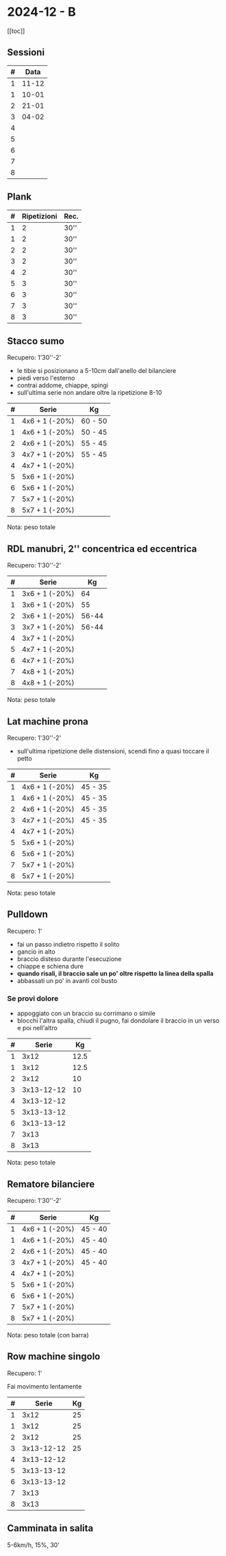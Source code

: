 # 2024-12 - B

[[toc]]

## Sessioni

| #   | Data  |
| --- | ----- |
| 1   | 11-12 |
| 1   | 10-01 |
| 2   | 21-01 |
| 3   | 04-02 |
| 4   |       |
| 5   |       |
| 6   |       |
| 7   |       |
| 8   |       |

## Plank

| #   | Ripetizioni | Rec. |
| --- | ----------- | ---- |
| 1   | 2           | 30'' |
| 1   | 2           | 30'' |
| 2   | 2           | 30'' |
| 3   | 2           | 30'' |
| 4   | 2           | 30'' |
| 5   | 3           | 30'' |
| 6   | 3           | 30'' |
| 7   | 3           | 30'' |
| 8   | 3           | 30'' |

## Stacco sumo

Recupero: 1'30''-2'

- le tibie si posizionano a 5-10cm dall'anello del bilanciere
- piedi verso l'esterno
- contrai addome, chiappe, spingi
- sull'ultima serie non andare oltre la ripetizione 8-10

| #   | Serie          | Kg      |
| --- | -------------- | ------- |
| 1   | 4x6 + 1 (-20%) | 60 - 50 |
| 1   | 4x6 + 1 (-20%) | 50 - 45 |
| 2   | 4x6 + 1 (-20%) | 55 - 45 |
| 3   | 4x7 + 1 (-20%) | 55 - 45 |
| 4   | 4x7 + 1 (-20%) |         |
| 5   | 5x6 + 1 (-20%) |         |
| 6   | 5x6 + 1 (-20%) |         |
| 7   | 5x7 + 1 (-20%) |         |
| 8   | 5x7 + 1 (-20%) |         |

Nota: peso totale

## RDL manubri, 2'' concentrica ed eccentrica

Recupero: 1'30''-2'

| #   | Serie           | Kg  |
| --- | --------------- | --- |
| 1   | 3x6 + 1 (-20%)  | 64  |
| 1   | 3x6 + 1 (-20%)  | 55  |
| 2   | 3x6 + 1 (-20%)  | 56-44 |
| 3   | 3x7 + 1 (-20%)  | 56-44 |
| 4   | 3x7 + 1 (-20%)  |     |
| 5   | 4x7 + 1 (-20%)  |     |
| 6   | 4x7 + 1 (-20%)  |     |
| 7   | 4x8 + 1 (-20%)  |     |
| 8   | 4x8 + 1 (-20%)  |     |

Nota: peso totale

## Lat machine prona

Recupero: 1'30''-2'

- sull'ultima ripetizione delle distensioni, scendi fino a quasi toccare il petto

| #   | Serie          | Kg      |
| --- | -------------- | ------- |
| 1   | 4x6 + 1 (-20%) | 45 - 35 |
| 1   | 4x6 + 1 (-20%) | 45 - 35 |
| 2   | 4x6 + 1 (-20%) | 45 - 35 |
| 3   | 4x7 + 1 (-20%) | 45 - 35 |
| 4   | 4x7 + 1 (-20%) |         |
| 5   | 5x6 + 1 (-20%) |         |
| 6   | 5x6 + 1 (-20%) |         |
| 7   | 5x7 + 1 (-20%) |         |
| 8   | 5x7 + 1 (-20%) |         |

Nota: peso totale

## Pulldown

Recupero: 1'

- fai un passo indietro rispetto il solito
- gancio in alto
- braccio disteso durante l'esecuzione
- chiappe e schiena dure
- **quando risali, il braccio sale un po' oltre rispetto la linea della spalla**
- abbassati un po' in avanti col busto

### Se provi dolore

- appoggiato con un braccio su corrimano o simile
- blocchi l'altra spalla, chiudi il pugno, fai dondolare il braccio in un verso e poi nell'altro

| #   | Serie      | Kg   |
| --- | ---------- | ---- |
| 1   | 3x12       | 12.5 |
| 1   | 3x12       | 12.5 |
| 2   | 3x12       | 10   |
| 3   | 3x13-12-12 | 10   |
| 4   | 3x13-12-12 |      |
| 5   | 3x13-13-12 |      |
| 6   | 3x13-13-12 |      |
| 7   | 3x13       |      |
| 8   | 3x13       |      |

Nota: peso totale

## Rematore bilanciere

Recupero: 1'30''-2'

| #   | Serie          | Kg      |
| --- | -------------- | ------- |
| 1   | 4x6 + 1 (-20%) | 45 - 40 |
| 1   | 4x6 + 1 (-20%) | 45 - 40 |
| 2   | 4x6 + 1 (-20%) | 45 - 40 |
| 3   | 4x7 + 1 (-20%) | 45 - 40 |
| 4   | 4x7 + 1 (-20%) |         |
| 5   | 5x6 + 1 (-20%) |         |
| 6   | 5x6 + 1 (-20%) |         |
| 7   | 5x7 + 1 (-20%) |         |
| 8   | 5x7 + 1 (-20%) |         |

Nota: peso totale (con barra)

## Row machine singolo

Recupero: 1'

Fai movimento lentamente

| #   | Serie      | Kg  |
| --- | ---------- | --- |
| 1   | 3x12       | 25  |
| 1   | 3x12       | 25  |
| 2   | 3x12       | 25  |
| 3   | 3x13-12-12 | 25  |
| 4   | 3x13-12-12 |     |
| 5   | 3x13-13-12 |     |
| 6   | 3x13-13-12 |     |
| 7   | 3x13       |     |
| 8   | 3x13       |     |

## Camminata in salita

5-6km/h, 15%, 30'
